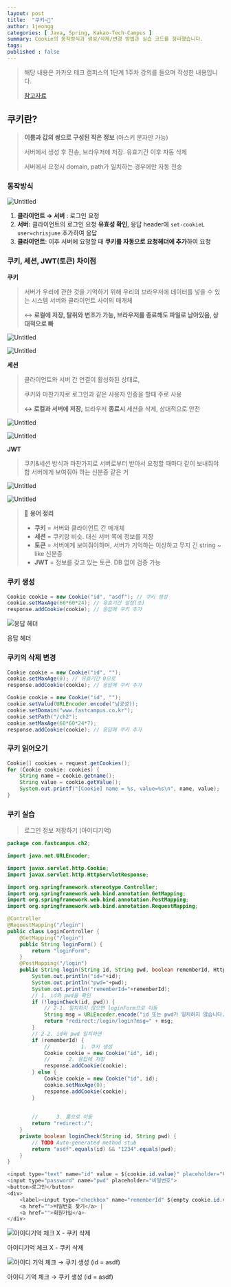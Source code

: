 ```yaml
---
layout: post
title:  "쿠키~🍪"
author: 1jeongg
categories: [ Java, Spring, Kakao-Tech-Campus ]
summary: Cookie의 동작방식과 생성/삭제/변경 방법과 실습 코드를 정리했습니다.
tags:
published : false
---
```


> 해당 내용은 카카오 테크 캠퍼스의 1단계 1주차 강의를 들으며 작성한 내용입니다.
> 
> [참고자료](https://github.com/castello/spring_basic/blob/main/ch2/)


## 쿠키란?



> **이름과 값의 쌍으로 구성된 작은 정보** (아스키 문자만 가능)
> 
> 
> 서버에서 생성 후 전송, 브라우저에 저장. 유효기간 이후 자동 삭제
> 
> 서버에서 요청시 domain, path가 일치하는 경우에만 자동 전송
> 

### 동작방식



![Untitled](https://unmarred-belief-362.notion.site/image/https%3A%2F%2Fs3-us-west-2.amazonaws.com%2Fsecure.notion-static.com%2F4f34f70d-4dca-4fbb-8b0a-bfd56293f883%2FUntitled.png?table=block&id=82996467-cb8a-4877-8f2a-ff2e36d8314a&spaceId=c256e108-fd9a-4c15-9548-7caa838d19b2&width=1060&userId=&cache=v2)

1. **클라이언트 → 서버** : 로그인 요청
2. **서버:** 클라이언트의 로그인 요청 **유효성 확인**, 응답 header에 `set-cookieL user=chrisjune` 추가하여 응답
3. **클라이언트**: 이후 서버에 요청할 때 **쿠키를 자동으로 요청헤더에 추가**하여 요청

### 쿠키, 세션, JWT(토큰) 차이점



**쿠키**

> 서버가 우리에 관한 것을 기억하기 위해 우리의 브라우저에 데이터를 넣을 수 있는 시스템
서버와 클라이언트 사이의 매개체
> 
> ↔ **로컬에 저장, 탈취와 변조가 가능, 브라우저를 종료해도 파일로 남아있음, 상대적으로 빠**


![Untitled](https://unmarred-belief-362.notion.site/image/https%3A%2F%2Fs3-us-west-2.amazonaws.com%2Fsecure.notion-static.com%2F6bcf0b67-4486-4358-ab31-7e5494afe2d9%2FUntitled.png?table=block&id=111a0701-a38f-43af-9468-67276f01546c&spaceId=c256e108-fd9a-4c15-9548-7caa838d19b2&width=2000&userId=&cache=v2)

![Untitled](https://unmarred-belief-362.notion.site/image/https%3A%2F%2Fs3-us-west-2.amazonaws.com%2Fsecure.notion-static.com%2Fa44a0126-08b9-4c9b-aad8-df131f279d14%2FUntitled.png?table=block&id=638887f7-c2ef-4c94-9a75-d056cb77704e&spaceId=c256e108-fd9a-4c15-9548-7caa838d19b2&width=2000&userId=&cache=v2)

**세션**

> 클라이언트와 서버 간 연결이 활성화된 상태로,
> 
> 쿠키와 마찬가지로 로그인과 같은 사용자 인증을 할때 주로 사용
> 
> **↔ 로컬과 서버에 저장,** 브라우저 **종료시** 세션을 삭제, 상대적으로 안전
> 

![Untitled](https://unmarred-belief-362.notion.site/image/https%3A%2F%2Fs3-us-west-2.amazonaws.com%2Fsecure.notion-static.com%2F30002f7f-d3ed-4ec9-a87b-8cc421c4a078%2FUntitled.png?table=block&id=64b22112-744e-4ea8-9ffa-a8cf40866937&spaceId=c256e108-fd9a-4c15-9548-7caa838d19b2&width=2000&userId=&cache=v2)

![Untitled](https://unmarred-belief-362.notion.site/image/https%3A%2F%2Fs3-us-west-2.amazonaws.com%2Fsecure.notion-static.com%2F24232e2f-20de-4226-85f2-56d81d060a7c%2FUntitled.png?table=block&id=44789306-43b2-4e18-9b80-74b77aea2f6e&spaceId=c256e108-fd9a-4c15-9548-7caa838d19b2&width=2000&userId=&cache=v2)

**JWT**

> 쿠키&세션 방식과 마찬가지로 서버로부터 받아서 요청할 때마다 같이 보내줘야함 
서버에게 보여줘야 하는 신분증 같은 거
> 

![Untitled](https://unmarred-belief-362.notion.site/image/https%3A%2F%2Fs3-us-west-2.amazonaws.com%2Fsecure.notion-static.com%2F8cdadb88-0dd3-4cd4-9ae7-e09a4dea394c%2FUntitled.png?table=block&id=db8265ee-d5cb-4ea8-b9e6-22b2b897104c&spaceId=c256e108-fd9a-4c15-9548-7caa838d19b2&width=2000&userId=&cache=v2)

![Untitled](https://unmarred-belief-362.notion.site/image/https%3A%2F%2Fs3-us-west-2.amazonaws.com%2Fsecure.notion-static.com%2Fc3ca122d-e5d4-4aa1-962c-5873eb63f2ed%2FUntitled.png?table=block&id=5bd761f1-be38-46e5-a347-4dd931cde41a&spaceId=c256e108-fd9a-4c15-9548-7caa838d19b2&width=2000&userId=&cache=v2)

> 📌 **용어 정리**
> 
> - **쿠키** = 서버와 클라이언트 간 매개체
> - **세션** = 쿠키랑 비슷. 대신 서버 쪽에 정보를 저장
> - **토큰** = 서버에게 보여줘야하며, 서버가 기억하는 이상하고 무지 긴 string ~ like 신분증
> - **JWT** = 정보를 갖고 있는 토큰. DB 없이 검증 가능


### 쿠키 생성



```java
Cookie cookie = new Cookie("id", "asdf"); // 쿠키 생성
cookie.setMaxAge(60*60*24); // 유효기간 설정(초)
response.addCookie(cookie); // 응답에 쿠키 추가
```

![응답 헤더](https://unmarred-belief-362.notion.site/image/https%3A%2F%2Fs3-us-west-2.amazonaws.com%2Fsecure.notion-static.com%2F29404417-8044-4d1d-87f8-36b122646dae%2FUntitled.png?table=block&id=d98dba4f-e568-4a9a-8b79-5fd306cca999&spaceId=c256e108-fd9a-4c15-9548-7caa838d19b2&width=1460&userId=&cache=v2)

응답 헤더

### 쿠키의 삭제 변경


```java
Cookie cookie = new Cookie("id", ""); 
cookie.setMaxAge(0); // 유효기간 0으로
response.addCookie(cookie); // 응답에 쿠키 추가
```

```java
Cookie cookie = new Cookie("id", ""); 
cookie.setValud(URLEncoder.encode("남궁성));
cookie.setDomain("www.fastcampus.co.kr");
cookie.setPath("/ch2");
cookie.setMaxAge(60*60*24*7);
response.addCookie(cookie); // 응답에 쿠키 추가
```

### 쿠키 읽어오기



```java
Cookie[] cookies = request.getCookies();
for (Cookie cookie: cookies) {
	String name = cookie.getname();
	String value = cookie.getValue();
	System.out.printf("[Cookie] name = %s, value=%s\n", name, value);
}
```

### 쿠키 실습



> 로그인 정보 저장하기 (아이디기억)
> 

```java
package com.fastcampus.ch2;

import java.net.URLEncoder;

import javax.servlet.http.Cookie;
import javax.servlet.http.HttpServletResponse;

import org.springframework.stereotype.Controller;
import org.springframework.web.bind.annotation.GetMapping;
import org.springframework.web.bind.annotation.PostMapping;
import org.springframework.web.bind.annotation.RequestMapping;

@Controller
@RequestMapping("/login")
public class LoginController {
	@GetMapping("/login")
	public String loginForm() {
		return "loginForm";
	}
	@PostMapping("/login")
	public String login(String id, String pwd, boolean rememberId, HttpServletResponse response) throws Exception {
		System.out.println("id="+id);
		System.out.println("pwd="+pwd);
		System.out.println("rememberId="+rememberId);
		// 1. id와 pwd을 확인
		if (!loginCheck(id, pwd)) {
			// 2-1. 일치하지 않으면 loginForm으로 이동
			String msg = URLEncoder.encode("id 또는 pwd가 일치하지 않습니다.", "utf-8");
			return "redirect:/login/login?msg=" + msg;		
		}
		// 2-2. id와 pwd 일치하면
		if (rememberId) {
			//			1. 쿠키 생성
			Cookie cookie = new Cookie("id", id);
			//		2. 응답에 저장
			response.addCookie(cookie);
		} else {
			Cookie cookie = new Cookie("id", id);
			cookie.setMaxAge(0);
			response.addCookie(cookie);
		}
		
		
		//		3. 홈으로 이동
		return "redirect:/";
	}
	private boolean loginCheck(String id, String pwd) {
		// TODO Auto-generated method stub
		return "asdf".equals(id) && "1234".equals(pwd);
	}
}
```

```java
<input type="text" name="id" value = ${cookie.id.value}" placeholder="이메일 입력" autofocus>
<input type="password" name="pwd" placeholder="비밀번호">
<button>로그인</button>
<div>
    <label><input type="checkbox" name="rememberId" ${empty cookie.id.value ? "": "checked"}> 아이디 기억</label> |
    <a href="">비밀번호 찾기</a> |
    <a href="">회원가입</a>
</div>
```


![아이디기억 체크 X - 쿠키 삭제](https://unmarred-belief-362.notion.site/image/https%3A%2F%2Fs3-us-west-2.amazonaws.com%2Fsecure.notion-static.com%2F0073c5c0-e6c7-40c3-b672-b9c221a2e58b%2FUntitled.png?table=block&id=c69af23e-c173-4052-abb2-0917e19ad8bc&spaceId=c256e108-fd9a-4c15-9548-7caa838d19b2&width=2000&userId=&cache=v2)

아이디기억 체크 X - 쿠키 삭제

![아이디 기억 체크 → 쿠키 생성 (id = asdf)](https://unmarred-belief-362.notion.site/image/https%3A%2F%2Fs3-us-west-2.amazonaws.com%2Fsecure.notion-static.com%2F1c3afd50-85fd-44a2-98c8-a0663d9b47c9%2FUntitled.png?table=block&id=50737ff5-56b4-4815-9a92-6ae94730c8ac&spaceId=c256e108-fd9a-4c15-9548-7caa838d19b2&width=2000&userId=&cache=v2)

아이디 기억 체크 → 쿠키 생성 (id = asdf)
